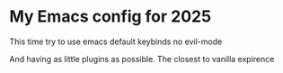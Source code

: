 # My Emacs config for 2025

This time try to use emacs default keybinds no evil-mode

And having as little plugins as possible. The closest to vanilla expirence
